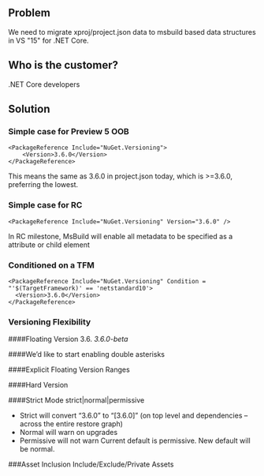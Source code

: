 ## Problem
We need to migrate xproj/project.json data to msbuild based data structures in VS "15" for .NET Core.

## Who is the customer?
.NET Core developers

## Solution
### Simple case for Preview 5 OOB
    <PackageReference Include="NuGet.Versioning">
        <Version>3.6.0</Version>
    </PackageReference>
This means the same as 3.6.0 in project.json today, which is >=3.6.0, preferring the lowest.

### Simple case for RC
    <PackageReference Include="NuGet.Versioning" Version="3.6.0" />
In RC milestone, MsBuild will enable all metadata to be specified as a attribute or child element

### Conditioned on a TFM
    <PackageReference Include="NuGet.Versioning" Condition = "'$(TargetFramework)' == 'netstandard10'>
      <Version>3.6.0</Version>
    </PackageReference>

### Versioning Flexibility
####Floating Version
    <PackageReference Include="NuGet.Versioning">
        <Version>3.6.*</Version>
    </PackageReference>
    <PackageReference Include="NuGet.Versioning">
        <Version>3.6.0-beta*</Version>
    </PackageReference>

####We’d like to start enabling double asterisks
    <PackageReference Include="NuGet.Versioning" Version="3.6.*-beta*" />

####Explicit Floating Version Ranges
    <PackageReference Include="NuGet.Versioning" Version="[3.6.0-3.7.0)" />

####Hard Version
    <PackageReference Include="NuGet.Versioning" Version="[3.6.0]" />

####Strict Mode
    <PropertyGroup>
      <PackageReferenceMode>strict|normal|permissive</PackageReferenceMode>
    </PropertyGroup>

* Strict will convert “3.6.0” to “[3.6.0]” (on top level and dependencies – across the entire restore graph)
* Normal will warn on upgrades
* Permissive will not warn
Current default is permissive. New default will be normal.

###Asset Inclusion
Include/Exclude/Private Assets
<!-- below are the default values for these 3 settings, consistent with project.json today

    <PackageReference Include="NuGet.Versioning" Version="3.6.0">
      <IncludeAssets>all</IncludeAssets>
      <ExcludeAssets>none</ExcludeAssets>
      <PrivateAssets>contentfiles,analyzers,build</PrivateAssets>
    </PackageReference>

* IncludeAssets – These assets should be consumed
* ExcludeAssets – The opposite of include
* PrivateAssets – Consume but do not flow to the next project
[Note: PrivateAssets is a new term for XProj/Project.json’s SuppressParent – we are open to other name suggestions, but we believe this is an improvement.]


All three of these can include any of the following values:
* Compile – are the contents of the lib folder available to compile against
* Runtime – are the contents of the runtime folder distributed
* ContentFiles – are the contents of the contentfiles folder used
* Build – do the props/targets in the build folder get used
* Analyzers – do the analyzers get used

Or, instead:
* None – none of those things get used
* All – all of those things get used.

#### Type=Platform
We’ll be talking with CLI folks about making the need for this to go away

####Type=Build
If we are able to get rid of the need for type=platform, we’d like to make type=build as simple as:

    <PackageReference Include="NuGet.Versioning" Version="3.6.0">
      <PrivateAssets>all</PrivateAssets>
    </PackageReference>            

###Coming soon
Potential addition of package control:
* Hash
* PublicKey
* Signature
* FeedName
* FeedUrl

###PackageReference and ProjectReference Duality
There should be a transformation between ProjectReference and PackageReference that keeps the result of the build identical.
Visual Studio, and other tools, could provide a feature to switch between those 2 modes for a project/package.

As such:
1. metadata from PackageReferences may be needed to be respected on ProjectReference. IncludeAssets, ExcludeAssets and PrivateAssets will also be specifiable ProjectReference.
1. FrameworkReferences, ProjectReferences or PackageReferences should flow transitively.
